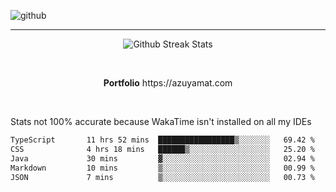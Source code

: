 ![github](https://media.discordapp.net/attachments/881363147364118528/1142610121697021952/background.png?width=1000&height=300)<br>
___
<p align="center">
  <img alt="Github Streak Stats" src="https://streak-stats.demolab.com?user=Azuyamat&theme=transparent&hide_border=true"/>
</p><br>
<p align="center">
      <strong>Portfolio</strong> https://azuyamat.com
</p><br>

Stats not 100% accurate because WakaTime isn't installed on all my IDEs
<!--START_SECTION:waka-->

```txt
TypeScript       11 hrs 52 mins  █████████████████▒░░░░░░░   69.42 %
CSS              4 hrs 18 mins   ██████▒░░░░░░░░░░░░░░░░░░   25.20 %
Java             30 mins         ▓░░░░░░░░░░░░░░░░░░░░░░░░   02.94 %
Markdown         10 mins         ▒░░░░░░░░░░░░░░░░░░░░░░░░   00.99 %
JSON             7 mins          ▒░░░░░░░░░░░░░░░░░░░░░░░░   00.73 %
```

<!--END_SECTION:waka-->
